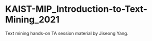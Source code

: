 # KAIST-MIP_Introduction-to-Text-Mining_2021
Text mining hands-on TA session material by Jiseong Yang.
